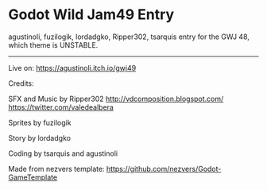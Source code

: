 # Godot Wild Jam49 Entry

agustinoli, fuzilogik, lordadgko, Ripper302, tsarquis entry for the GWJ 48, which theme is UNSTABLE.

---

Live on: https://agustinoli.itch.io/gwj49

Credits:

SFX and Music by Ripper302 http://vdcomposition.blogspot.com/ https://twitter.com/valedealbera

Sprites by fuzilogik

Story by lordadgko

Coding by tsarquis and agustinoli

Made from nezvers template: https://github.com/nezvers/Godot-GameTemplate
